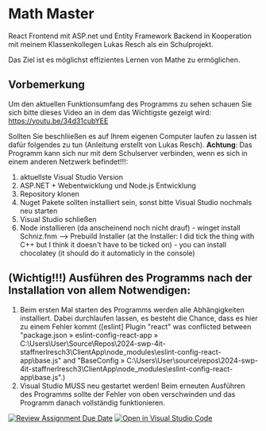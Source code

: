 # Math Master
React Frontend mit ASP.net und Entity Framework Backend in Kooperation mit meinem Klassenkollegen Lukas Resch als ein Schulprojekt.

Das Ziel ist es möglichst effizientes Lernen von Mathe zu ermöglichen.

## Vorbemerkung
Um den aktuellen Funktionsumfang des Programms zu sehen schauen Sie sich bitte dieses Video an in dem das Wichtigste gezeigt wird: https://youtu.be/34d31cubYEE

Sollten Sie beschliießen es auf Ihrem eigenen Computer laufen zu lassen ist dafür folgendes zu tun (Anleitung erstellt von Lukas Resch). **Achtung**: Das Programm kann sich nur mit dem Schulserver verbinden, wenn es sich in einem anderen Netzwerk befindet!!!:
1. aktuellste Visual Studio Version
2. ASP.NET + Webentwicklung und Node.js Entwicklung
3. Repository klonen
4. Nuget Pakete sollten installiert sein, sonst bitte Visual Studio nochmals neu starten
5. Visual Studio schließen
5. Node installieren (da anscheinend noch nicht drauf) - winget install Schniz.fnm
--> Prebuild Installer (at the Installer: I did tick the thing with C++ but I think it doesn't have to be 
ticked on) - you can install chocolatey (it should do it automaticly in the console)


## (Wichtig!!!) Ausführen des Programms nach der Installation von allem Notwendigen:
1. Beim ersten Mal starten des Programms werden alle Abhängigkeiten installiert. Dabei durchlaufen lassen, es besteht die Chance, dass es hier zu einem Fehler kommt ([eslint] Plugin "react" was conflicted between "package.json » eslint-config-react-app » C:\Users\User\Source\Repos\2024-swp-4it-staffnerlresch3\ClientApp\node_modules\eslint-config-react-app\base.js" and "BaseConfig » C:\Users\User\source\repos\2024-swp-4it-staffnerlresch3\ClientApp\node_modules\eslint-config-react-app\base.js".)
2. Visual Studio MUSS neu gestartet werden! Beim erneuten Ausführen des Programms sollte der Fehler von oben verschwinden und das Programm danach vollständig funktionieren.


[![Review Assignment Due Date](https://classroom.github.com/assets/deadline-readme-button-24ddc0f5d75046c5622901739e7c5dd533143b0c8e959d652212380cedb1ea36.svg)](https://classroom.github.com/a/qBcCQxyG)
[![Open in Visual Studio Code](https://classroom.github.com/assets/open-in-vscode-718a45dd9cf7e7f842a935f5ebbe5719a5e09af4491e668f4dbf3b35d5cca122.svg)](https://classroom.github.com/online_ide?assignment_repo_id=11936885&assignment_repo_type=AssignmentRepo)
